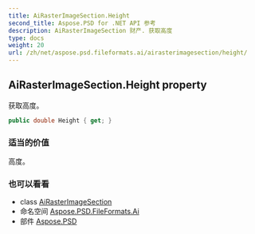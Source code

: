 ```yaml
---
title: AiRasterImageSection.Height
second_title: Aspose.PSD for .NET API 参考
description: AiRasterImageSection 财产. 获取高度
type: docs
weight: 20
url: /zh/net/aspose.psd.fileformats.ai/airasterimagesection/height/
---
```

## AiRasterImageSection.Height property

获取高度。

```csharp
public double Height { get; }
```

### 适当的价值

高度。

### 也可以看看

* class [AiRasterImageSection](../)
* 命名空间 [Aspose.PSD.FileFormats.Ai](../../airasterimagesection/)
* 部件 [Aspose.PSD](../../../)


